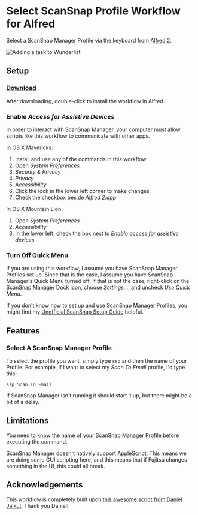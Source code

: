 Select ScanSnap Profile Workflow for Alfred
==========================

Select a ScanSnap Manager Profile via the keyboard from [Alfred 2](http://www.alfredapp.com/).

![Adding a task to Wunderlist](https://raw.github.com/brooksduncan/alfred-scansnap-workflow/master/asm-scan-to-email.png)

Setup
-----

### [Download](https://github.com/brooksduncan/alfred-scansnap-workflow/raw/master/SelectScanSnapManagerProfile.alfredworkflow)

After downloading, double-click to install the workflow in Alfred. 

### Enable *Access for Assistive Devices*
In order to interact with ScanSnap Manager, your computer must allow scripts like this workflow to communicate with other apps.

In OS X Mavericks:

1. Install and use any of the commands in this workflow
2. Open *System Preferences*
3. *Security & Privacy*
4. *Privacy*
5. *Accessibility*
6. Click the lock in the lower left corner to make changes
7. Check the checkbox beside *Alfred 2.app* 

In OS X Mountain Lion:

1. Open *System Preferences*
2. *Accessibility*
3. In the lower left, check the box next to *Enable access for assistive devices*

### Turn Off Quick Menu

If you are using this workflow, I assume you have ScanSnap Manager Profiles set up. Since that is the case, I assume you have ScanSnap Manager's Quick Menu turned off. If that is not the case, right-click on the ScanSnap Manager Dock icon, choose *Settings…*, and uncheck *Use Quick Menu*.

If you don't know how to set up and use ScanSnap Manager Profiles, you might find my [Unofficial ScanSnap Setup Guide](http://www.documentsnap.com/unofficial-scansnap-setup-guide/) helpful.
 
Features
--------

### Select A ScanSnap Manager Profile

To select the profile you want, simply type `ssp` and then the name of your Profile. For example, if I want to select my *Scan To Email* profile, I'd type this:

	ssp Scan To Email

If ScanSnap Manager isn't running it should start it up, but there might be a bit of a delay.


Limitations
-----------

You need to know the name of your ScanSnap Manager Profile before executing the command.

ScanSnap Manager doesn't natively support AppleScript. This means we are doing some GUI scripting here, and this means that if Fujitsu changes something in the UI, this could all break.

Acknowledgements
----------------

This workflow is completely built upon [this awesome script from Daniel Jalkut](https://gist.github.com/redsweater/1281540). Thank you Daniel!
